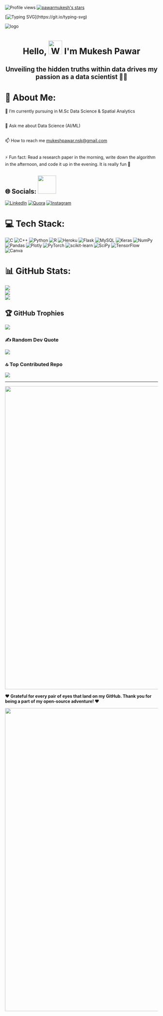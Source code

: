 ![Profile views](https://komarev.com/ghpvc/?username=pawarmukesh&style=for-the-badge&color=orange)
[![pawarmukesh's stars](https://custom-icon-badges.demolab.com/github/stars/pawarmukesh?color=55960c&style=for-the-badge&labelColor=#A55960&logo=star)](https://github.com/ForrestKnight?tab=repositories&sort=stargazers)


[![Typing SVG](https://readme-typing-svg.herokuapp.com?font=Montserrat&color=blue&vCenter=true&lines=Up+and+Coming+Analyst📊;Data+Scientist+👩‍🔬;AI+Engineer🛠️;Coder+💻;)](https://git.io/typing-svg)

![logo](https://github.com/PawarMukesh/PawarMukesh/blob/mukesh/1626753867110.gif)

<h1 align="center"> Hello, <img src="https://raw.githubusercontent.com/nixin72/nixin72/master/wave.gif" 
         alt="Waving hand animated gif"
         height="45"
         width="45" /> I'm Mukesh Pawar
         

<h2 align="center"> 

Unveiling the hidden truths within data drives my passion as a data scientist 👩‍💻 
         
# 💫 About Me:
📝 I’m currently pursuing in M.Sc Data Science & Spatial Analytics<br><br>

💬 Ask me about Data Science (AI/ML)<br><br>

📫 How to reach me mukeshpawar.nsk@gmail.com<br><br>

⚡ Fun fact: Read a research paper in the morning, write down the algorithm in the afternoon, and code it up in the evening. It is really fun 🙂

## 🌐 Socials: <img src="https://media.giphy.com/media/LnQjpWaON8nhr21vNW/giphy.gif" width="60">
[![LinkedIn](https://img.shields.io/badge/LinkedIn-%230077B5.svg?logo=linkedin&logoColor=white)](https://www.linkedin.com/in/mukesh-pawar-0ba10114b/) [![Quora](https://img.shields.io/badge/Quora-%23B92B27.svg?logo=Quora&logoColor=white)](https://quora.com/profile/Mukesh-D-Pawar-1) 
[![Instagram](https://img.shields.io/badge/Instagram-%23E4405F.svg?logo=Instagram&logoColor=white)](https://instagram.com/_mukeshpawar_)


# 💻 Tech Stack:
![C](https://img.shields.io/badge/c-%2300599C.svg?style=for-the-badge&logo=c&logoColor=white) ![C++](https://img.shields.io/badge/c++-%2300599C.svg?style=for-the-badge&logo=c%2B%2B&logoColor=white) ![Python](https://img.shields.io/badge/python-3670A0?style=for-the-badge&logo=python&logoColor=ffdd54) ![R](https://img.shields.io/badge/r-%23276DC3.svg?style=for-the-badge&logo=r&logoColor=white) ![Heroku](https://img.shields.io/badge/heroku-%23430098.svg?style=for-the-badge&logo=heroku&logoColor=white) ![Flask](https://img.shields.io/badge/flask-%23000.svg?style=for-the-badge&logo=flask&logoColor=white) ![MySQL](https://img.shields.io/badge/mysql-%2300f.svg?style=for-the-badge&logo=mysql&logoColor=white) ![Keras](https://img.shields.io/badge/Keras-%23D00000.svg?style=for-the-badge&logo=Keras&logoColor=white) ![NumPy](https://img.shields.io/badge/numpy-%23013243.svg?style=for-the-badge&logo=numpy&logoColor=white) ![Pandas](https://img.shields.io/badge/pandas-%23150458.svg?style=for-the-badge&logo=pandas&logoColor=white) ![Plotly](https://img.shields.io/badge/Plotly-%233F4F75.svg?style=for-the-badge&logo=plotly&logoColor=white) ![PyTorch](https://img.shields.io/badge/PyTorch-%23EE4C2C.svg?style=for-the-badge&logo=PyTorch&logoColor=white) ![scikit-learn](https://img.shields.io/badge/scikit--learn-%23F7931E.svg?style=for-the-badge&logo=scikit-learn&logoColor=white) ![SciPy](https://img.shields.io/badge/SciPy-%230C55A5.svg?style=for-the-badge&logo=scipy&logoColor=%white) ![TensorFlow](https://img.shields.io/badge/TensorFlow-%23FF6F00.svg?style=for-the-badge&logo=TensorFlow&logoColor=white) ![Canva](https://img.shields.io/badge/Canva-%2300C4CC.svg?style=for-the-badge&logo=Canva&logoColor=white)

# 📊 GitHub Stats:
![](https://github-readme-stats.vercel.app/api?username=PawarMukesh&theme=gruvbox&hide_border=false&include_all_commits=false&count_private=false)<br/>
![](https://github-readme-streak-stats.herokuapp.com/?user=PawarMukesh&theme=gruvbox&hide_border=false)<br/>
![](https://github-readme-stats.vercel.app/api/top-langs/?username=PawarMukesh&theme=gruvbox&hide_border=false&include_all_commits=false&count_private=false&layout=compact)


## 🏆 GitHub Trophies
![](https://github-profile-trophy.vercel.app/?username=PawarMukesh&theme=juicyfresh&no-frame=true&no-bg=false&margin-w=4)

### ✍️ Random Dev Quote
![](https://quotes-github-readme.vercel.app/api?type=horizontal&theme=radical)

### 🔝 Top Contributed Repo
![](https://github-contributor-stats.vercel.app/api?username=PawarMukesh&limit=5&theme=gruvbox&combine_all_yearly_contributions=true)

---

<!-- Proudly created with GPRM ( https://gprm.itsvg.in ) -->

<img src="https://www.animatedimages.org/data/media/562/animated-line-image-0429.gif" width="1000px">
  
<b>❤️ Grateful for every pair of eyes that land on my GitHub. Thank you for being a part of my open-source adventure! ❤️</b>
</div>

<img src="https://www.animatedimages.org/data/media/562/animated-line-image-0429.gif" width="1000px">


<!-- Proudly created with GPRM ( https://gprm.itsvg.in ) -->
